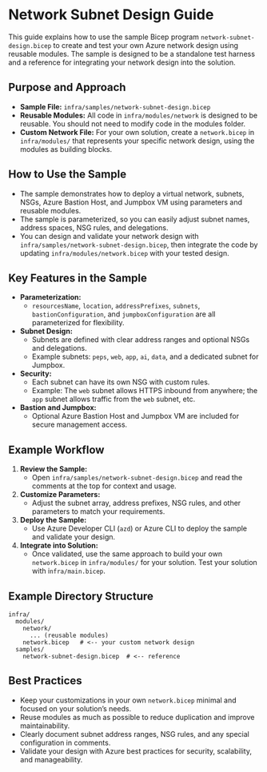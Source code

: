 # Network Subnet Design Guide

This guide explains how to use the sample Bicep program `network-subnet-design.bicep` to create and test your own Azure network design using reusable modules. The sample is designed to be a standalone test harness and a reference for integrating your network design into the solution.

## Purpose and Approach

- **Sample File:** `infra/samples/network-subnet-design.bicep`
- **Reusable Modules:** All code in `infra/modules/network` is designed to be reusable. You should not need to modify code in the modules folder.
- **Custom Network File:** For your own solution, create a `network.bicep` in `infra/modules/` that represents your specific network design, using the modules as building blocks.

## How to Use the Sample

- The sample demonstrates how to deploy a virtual network, subnets, NSGs, Azure Bastion Host, and Jumpbox VM using parameters and reusable modules.
- The sample is parameterized, so you can easily adjust subnet names, address spaces, NSG rules, and delegations.
- You can design and validate your network design with  `infra/samples/network-subnet-design.bicep`, then integrate the code by updating `infra/modules/network.bicep` with your tested design. 

## Key Features in the Sample

- **Parameterization:**
  - `resourcesName`, `location`, `addressPrefixes`, `subnets`, `bastionConfiguration`, and `jumpboxConfiguration` are all parameterized for flexibility.
- **Subnet Design:**
  - Subnets are defined with clear address ranges and optional NSGs and delegations.
  - Example subnets: `peps`, `web`, `app`, `ai`, `data`, and a dedicated subnet for Jumpbox.
- **Security:**
  - Each subnet can have its own NSG with custom rules.
  - Example: The `web` subnet allows HTTPS inbound from anywhere; the `app` subnet allows traffic from the `web` subnet, etc.
- **Bastion and Jumpbox:**
  - Optional Azure Bastion Host and Jumpbox VM are included for secure management access.

## Example Workflow

1. **Review the Sample:**
   - Open `infra/samples/network-subnet-design.bicep` and read the comments at the top for context and usage.
2. **Customize Parameters:**
   - Adjust the subnet array, address prefixes, NSG rules, and other parameters to match your requirements.
3. **Deploy the Sample:**
   - Use Azure Developer CLI (`azd`) or Azure CLI to deploy the sample and validate your design.
4. **Integrate into Solution:**
   - Once validated, use the same approach to build your own `network.bicep` in `infra/modules/` for your solution. Test your solution with i`nfra/main.bicep`. 

## Example Directory Structure

```
infra/
  modules/
    network/
      ... (reusable modules)
    network.bicep   # <-- your custom network design
  samples/
    network-subnet-design.bicep  # <-- reference
```

## Best Practices

- Keep your customizations in your own `network.bicep` minimal and focused on your solution’s needs.
- Reuse modules as much as possible to reduce duplication and improve maintainability.
- Clearly document subnet address ranges, NSG rules, and any special configuration in comments.
- Validate your design with Azure best practices for security, scalability, and manageability.
